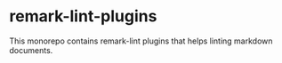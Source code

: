 # remark-lint-plugins

This monorepo contains remark-lint plugins that helps linting markdown documents.
